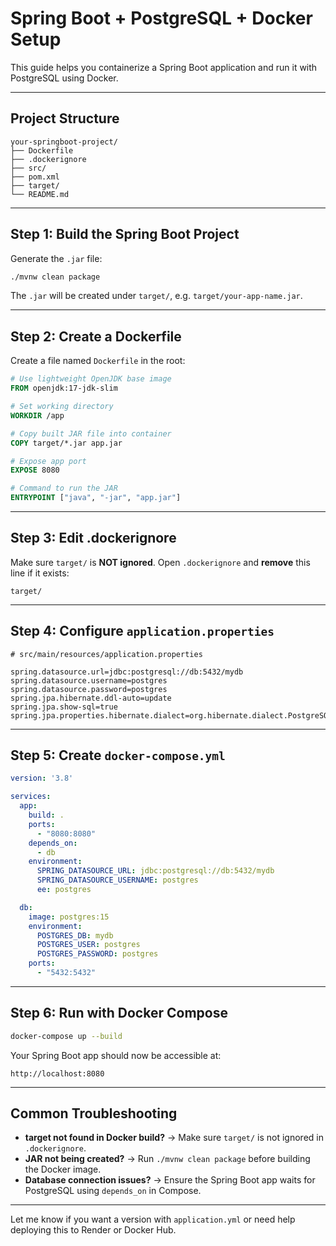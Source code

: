 # Spring Boot + PostgreSQL + Docker Setup

This guide helps you containerize a Spring Boot application and run it with PostgreSQL using Docker.

---

## Project Structure

```
your-springboot-project/
├── Dockerfile
├── .dockerignore
├── src/
├── pom.xml
├── target/
└── README.md
```

---

## Step 1: Build the Spring Boot Project

Generate the `.jar` file:

```bash
./mvnw clean package
```

The `.jar` will be created under `target/`, e.g. `target/your-app-name.jar`.

---

## Step 2: Create a Dockerfile

Create a file named `Dockerfile` in the root:

```Dockerfile
# Use lightweight OpenJDK base image
FROM openjdk:17-jdk-slim

# Set working directory
WORKDIR /app

# Copy built JAR file into container
COPY target/*.jar app.jar

# Expose app port
EXPOSE 8080

# Command to run the JAR
ENTRYPOINT ["java", "-jar", "app.jar"]
```

---

## Step 3: Edit .dockerignore

Make sure `target/` is **NOT ignored**. Open `.dockerignore` and **remove** this line if it exists:

```
target/
```

---

## Step 4: Configure `application.properties`

```properties
# src/main/resources/application.properties

spring.datasource.url=jdbc:postgresql://db:5432/mydb
spring.datasource.username=postgres
spring.datasource.password=postgres
spring.jpa.hibernate.ddl-auto=update
spring.jpa.show-sql=true
spring.jpa.properties.hibernate.dialect=org.hibernate.dialect.PostgreSQLDialect
```

---

## Step 5: Create `docker-compose.yml`

```yaml
version: '3.8'

services:
  app:
    build: .
    ports:
      - "8080:8080"
    depends_on:
      - db
    environment:
      SPRING_DATASOURCE_URL: jdbc:postgresql://db:5432/mydb
      SPRING_DATASOURCE_USERNAME: postgres
      ee: postgres

  db:
    image: postgres:15
    environment:
      POSTGRES_DB: mydb
      POSTGRES_USER: postgres
      POSTGRES_PASSWORD: postgres
    ports:
      - "5432:5432"
```

---

## Step 6: Run with Docker Compose

```bash
docker-compose up --build
```

Your Spring Boot app should now be accessible at:

```
http://localhost:8080
```

---

## Common Troubleshooting

* **target not found in Docker build?**
  → Make sure `target/` is not ignored in `.dockerignore`.
* **JAR not being created?**
  → Run `./mvnw clean package` before building the Docker image.
* **Database connection issues?**
  → Ensure the Spring Boot app waits for PostgreSQL using `depends_on` in Compose.

---

Let me know if you want a version with `application.yml` or need help deploying this to Render or Docker Hub.
